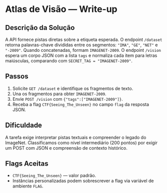 # Atlas de Visão — Write-up

## Descrição da Solução

A API fornece pistas diretas sobre a etiqueta esperada. O endpoint `/dataset` retorna palavras-chave divididas entre
os segmentos: `"IMA"`, `"GE"`, `"NET"` e `"-2009"`. Quando concatenadas, formam `IMAGENET-2009`. O endpoint
`/vision` espera um corpo JSON com a lista `tags` e normaliza cada item para letras maiúsculas, comparando com
`SECRET_TAG = "IMAGENET-2009"`.

## Passos

1. Solicite `GET /dataset` e identifique os fragmentos de texto.
2. Una os fragmentos para obter `IMAGENET-2009`.
3. Envie `POST /vision` com `{"tags":["IMAGENET-2009"]}`.
4. Receba a flag `CTF{Seeing_The_Unseen}` no campo `flag` da resposta JSON.

## Dificuldade

A tarefa exige interpretar pistas textuais e compreender o legado do ImageNet. Classificamos como nível intermediário
(200 pontos) por exigir um POST com JSON e compreensão de contexto histórico.

## Flags Aceitas

- `CTF{Seeing_The_Unseen}` — valor padrão.
- Instâncias personalizadas podem sobrescrever a flag via variável de ambiente `FLAG`.
